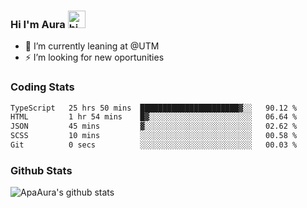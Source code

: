 ### Hi I'm Aura <img src="https://user-images.githubusercontent.com/1303154/88677602-1635ba80-d120-11ea-84d8-d263ba5fc3c0.gif" width="28px" alt="hi">

- 🔭 I’m currently leaning at @UTM
- ⚡ I’m looking for new oportunities


### Coding Stats

<!--START_SECTION:waka-->

```txt
TypeScript   25 hrs 50 mins  ██████████████████████▓░░   90.12 %
HTML         1 hr 54 mins    █▓░░░░░░░░░░░░░░░░░░░░░░░   06.64 %
JSON         45 mins         ▓░░░░░░░░░░░░░░░░░░░░░░░░   02.62 %
SCSS         10 mins         ░░░░░░░░░░░░░░░░░░░░░░░░░   00.58 %
Git          0 secs          ░░░░░░░░░░░░░░░░░░░░░░░░░   00.03 %
```

<!--END_SECTION:waka-->

### Github Stats

![ApaAura's github stats](https://github-readme-stats.vercel.app/api?username=ApaAura&count_private=true&theme=tokyonight&hide=contribs,prs)
